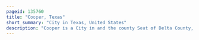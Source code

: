 ```yaml
---
pageid: 135760
title: "Cooper, Texas"
short_summary: "City in Texas, United States"
description: "Cooper is a City in and the county Seat of Delta County, in the U. S. state of Texas. Cooper is the largest Settlement in delta County - situated between the North and south Forks of the Sulphur River. The City had a Population of 1911 as of the 2020 united States census."
---
```

